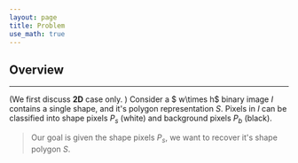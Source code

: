```yaml
---
layout: page
title: Problem
use_math: true
---
```

## Overview ##
-------------
(We first discuss **2D** case only. )
Consider a $ w\times h$  binary image $I$ contains a single shape, and it's polygon representation  $S$.
Pixels in $I$ can be classified into shape pixels $P_s$ (white) and background pixels $P_b$ (black).

> Our goal is given the shape pixels $P_s$, we want to recover it's shape polygon $S$.